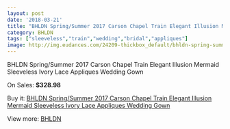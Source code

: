 ```yaml
---
layout: post
date: '2018-03-21'
title: "BHLDN Spring/Summer 2017 Carson Chapel Train Elegant Illusion Mermaid Sleeveless Ivory Lace Appliques Wedding Gown"
category: BHLDN
tags: ["sleeveless","train","wedding","bridal","appliques"]
image: http://img.eudances.com/24209-thickbox_default/bhldn-spring-summer-2017-carson-chapel-train-elegant-illusion-mermaid-sleeveless-ivory-lace-appliques-wedding-gown.jpg
---
```

BHLDN Spring/Summer 2017 Carson Chapel Train Elegant Illusion Mermaid Sleeveless Ivory Lace Appliques Wedding Gown

On Sales: **$328.98**
<a href="https://www.eudances.com/en/bhldn/8051-bhldn-spring-summer-2017-carson-chapel-train-elegant-illusion-mermaid-sleeveless-ivory-lace-appliques-wedding-gown.html"><amp-img layout="responsive" width="600" height="600" src="//img.eudances.com/24209-thickbox_default/bhldn-spring-summer-2017-carson-chapel-train-elegant-illusion-mermaid-sleeveless-ivory-lace-appliques-wedding-gown.jpg" alt="BHLDN Spring/Summer 2017 Carson Chapel Train Elegant Illusion Mermaid Sleeveless Ivory Lace Appliques Wedding Gown 0" /></a>
<a href="https://www.eudances.com/en/bhldn/8051-bhldn-spring-summer-2017-carson-chapel-train-elegant-illusion-mermaid-sleeveless-ivory-lace-appliques-wedding-gown.html"><amp-img layout="responsive" width="600" height="600" src="//img.eudances.com/24215-thickbox_default/bhldn-spring-summer-2017-carson-chapel-train-elegant-illusion-mermaid-sleeveless-ivory-lace-appliques-wedding-gown.jpg" alt="BHLDN Spring/Summer 2017 Carson Chapel Train Elegant Illusion Mermaid Sleeveless Ivory Lace Appliques Wedding Gown 1" /></a>
<a href="https://www.eudances.com/en/bhldn/8051-bhldn-spring-summer-2017-carson-chapel-train-elegant-illusion-mermaid-sleeveless-ivory-lace-appliques-wedding-gown.html"><amp-img layout="responsive" width="600" height="600" src="//img.eudances.com/24214-thickbox_default/bhldn-spring-summer-2017-carson-chapel-train-elegant-illusion-mermaid-sleeveless-ivory-lace-appliques-wedding-gown.jpg" alt="BHLDN Spring/Summer 2017 Carson Chapel Train Elegant Illusion Mermaid Sleeveless Ivory Lace Appliques Wedding Gown 2" /></a>
<a href="https://www.eudances.com/en/bhldn/8051-bhldn-spring-summer-2017-carson-chapel-train-elegant-illusion-mermaid-sleeveless-ivory-lace-appliques-wedding-gown.html"><amp-img layout="responsive" width="600" height="600" src="//img.eudances.com/24213-thickbox_default/bhldn-spring-summer-2017-carson-chapel-train-elegant-illusion-mermaid-sleeveless-ivory-lace-appliques-wedding-gown.jpg" alt="BHLDN Spring/Summer 2017 Carson Chapel Train Elegant Illusion Mermaid Sleeveless Ivory Lace Appliques Wedding Gown 3" /></a>
<a href="https://www.eudances.com/en/bhldn/8051-bhldn-spring-summer-2017-carson-chapel-train-elegant-illusion-mermaid-sleeveless-ivory-lace-appliques-wedding-gown.html"><amp-img layout="responsive" width="600" height="600" src="//img.eudances.com/24212-thickbox_default/bhldn-spring-summer-2017-carson-chapel-train-elegant-illusion-mermaid-sleeveless-ivory-lace-appliques-wedding-gown.jpg" alt="BHLDN Spring/Summer 2017 Carson Chapel Train Elegant Illusion Mermaid Sleeveless Ivory Lace Appliques Wedding Gown 4" /></a>
<a href="https://www.eudances.com/en/bhldn/8051-bhldn-spring-summer-2017-carson-chapel-train-elegant-illusion-mermaid-sleeveless-ivory-lace-appliques-wedding-gown.html"><amp-img layout="responsive" width="600" height="600" src="//img.eudances.com/24211-thickbox_default/bhldn-spring-summer-2017-carson-chapel-train-elegant-illusion-mermaid-sleeveless-ivory-lace-appliques-wedding-gown.jpg" alt="BHLDN Spring/Summer 2017 Carson Chapel Train Elegant Illusion Mermaid Sleeveless Ivory Lace Appliques Wedding Gown 5" /></a>
<a href="https://www.eudances.com/en/bhldn/8051-bhldn-spring-summer-2017-carson-chapel-train-elegant-illusion-mermaid-sleeveless-ivory-lace-appliques-wedding-gown.html"><amp-img layout="responsive" width="600" height="600" src="//img.eudances.com/24210-thickbox_default/bhldn-spring-summer-2017-carson-chapel-train-elegant-illusion-mermaid-sleeveless-ivory-lace-appliques-wedding-gown.jpg" alt="BHLDN Spring/Summer 2017 Carson Chapel Train Elegant Illusion Mermaid Sleeveless Ivory Lace Appliques Wedding Gown 6" /></a>

Buy it: [BHLDN Spring/Summer 2017 Carson Chapel Train Elegant Illusion Mermaid Sleeveless Ivory Lace Appliques Wedding Gown](https://www.eudances.com/en/bhldn/8051-bhldn-spring-summer-2017-carson-chapel-train-elegant-illusion-mermaid-sleeveless-ivory-lace-appliques-wedding-gown.html "BHLDN Spring/Summer 2017 Carson Chapel Train Elegant Illusion Mermaid Sleeveless Ivory Lace Appliques Wedding Gown")

View more: [BHLDN](https://www.eudances.com/en/124-bhldn "BHLDN")